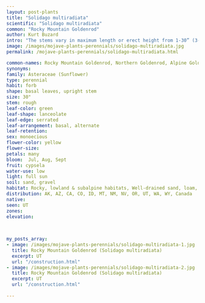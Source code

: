 ```yaml
---
layout: post-plants
title: "Solidago multiradiata"
scientific: "Solidago multiradiata"
common: "Rocky Mountain Goldenrod"
author: Kurt Buzard
intro: "The stems vary in maximum length or erect height from 1-30” (3-80 cm). The leaves are linear or lance-shaped, sometimes narrowing quite a bit at the bases to become spoon- or spatula-shaped. They measure up to 8” (20 cm) long at the base of the plant, and are smaller farther up the stem. They are mostly hairless but may have hairs lining the toothed or serrated edges. The inflorescence is a cluster of several flower heads, with clusters containing up to 100 heads. Each flower head contains many yellow disc florets and many narrow yellow ray florets each 1/4” (3-4 mm) long."
image: /images/mojave-plants-perennials/solidago-multiradiata.jpg
permalink: /mojave-plants-perennials/solidago-multiradiata.html

common-names: Rocky Mountain Goldenrod, Northern Goldenrod, Alpine Goldenrod
synonyms: 
family: Asteraceae (Sunflower)
type: perennial
habit: forb
shape: basal leaves, upright stem
size: 30"
stem: rough
leaf-color: green
leaf-shape: lanceolate
leaf-edge: serrated
leaf-arrangement: basal, alternate
leaf-retention: 
sex: monoecious
flower-color: yellow
flower-size: 
petals: many
bloom:  Jul, Aug, Sept
fruit: cypsela
water-use: low
light: full sun
soil: sand, gravel
habitat: Rocky, lowland & subalpine habitats, Well-drained sand, loam, caliche, limestone
distribution: AK, AZ, CA, CO, ID, MT, NM, NV, OR, UT, WA, WY, Canada
native: 
seen: UT
zones: 
elevation: 
 
   

my_posts_array:
- image: /images/mojave-plants-perennials/solidago-multiradiata-1.jpg
  title: Rocky Mountain Goldenrod (Solidago multiradiata)
  excerpt: UT
  url: "/construction.html"
- image: /images/mojave-plants-perennials/solidago-multiradiata-2.jpg
  title: Rocky Mountain Goldenrod (Solidago multiradiata)
  excerpt: UT
  url: "/construction.html"
 
---
```

  
  
 <p></p>
  